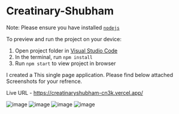 
  # Creatinary-Shubham

  Note: Please ensure you have installed <code><a href="https://nodejs.org/en/download/">nodejs</a></code>

  To preview and run the project on your device:
  1) Open project folder in <a href="https://code.visualstudio.com/download">Visual Studio Code</a>
  2) In the terminal, run `npm install`
  3) Run `npm start` to view project in browser



I created a This single page application. Please find below attached Screenshots for your refrence.

  Live URL - https://creatinaryshubham-cn3k.vercel.app/

![image](https://github.com/shubham5538/Creatinaryshubham/assets/80771033/2b6f1de3-4563-4ee8-98bc-01c36d70b5f5)
![image](https://github.com/shubham5538/Creatinaryshubham/assets/80771033/1995cfe9-5344-4b05-92b6-f2bf55ee2275)
![image](https://github.com/shubham5538/Creatinaryshubham/assets/80771033/5ed25ffb-26f9-4d6e-a61d-33e0e94d25cd)
![image](https://github.com/shubham5538/Creatinaryshubham/assets/80771033/54e2ebb6-8516-4ef2-9ff4-aad530665d69)




